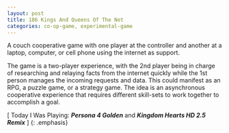 ```yaml
---
layout: post
title: 186 Kings And Queens Of The Net
categories: co-op-game, experimental-game
---
```

A couch cooperative game with one player at the controller and another at a laptop, computer, or cell phone using the internet as support.

The game is a two-player experience, with the 2nd player being in charge of researching and relaying facts from the internet quickly while the 1st person manages the incoming requests and data.  This could manifest as an RPG, a puzzle game, or a strategy game.  The idea is an asynchronous cooperative experience that requires different skill-sets to work together to accomplish a goal.

[ Today I Was Playing: ***Persona 4 Golden*** and ***Kingdom Hearts HD 2.5 Remix*** ]
{: .emphasis}

